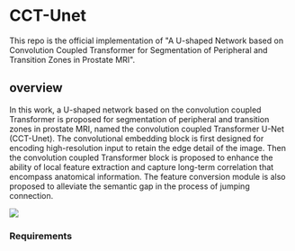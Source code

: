 # CCT-Unet
This repo is the official implementation of "A U-shaped Network based on Convolution Coupled Transformer for Segmentation of Peripheral and Transition Zones in Prostate MRI".

## overview
In this work, a U-shaped network based on the convolution coupled Transformer is proposed for segmentation of peripheral and transition zones in prostate MRI, named the convolution coupled Transformer U-Net (CCT-Unet). The convolutional embedding block is first designed for encoding high-resolution input to retain the edge detail of the image. Then the convolution coupled Transformer block is proposed to enhance the ability of local feature extraction and capture long-term correlation that encompass anatomical information. The feature conversion module is also proposed to alleviate the semantic gap in the process of jumping connection.

![](https://github.com/git-yan/CCT-Unet/blob/main/CCT-Unet%20framework.jpg?raw=true)

### Requirements
